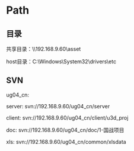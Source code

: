 # Path

## 目录

共享目录：\\\192.168.9.60\asset

host目录：C:\Windows\System32\drivers\etc

## SVN

ug04_cn:

server: svn://192.168.9.60/ug04_cn/server

client: svn://192.168.9.60/ug04_cn/client/u3d_proj

doc: svn://192.168.9.60/ug04_cn/doc/1-国战项目

xls: svn://192.168.9.60/ug04_cn/common/xlsdata